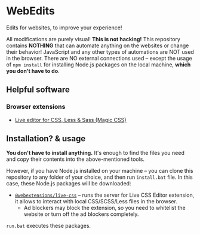 # WebEdits

Edits for websites, to improve your experience!

All modifications are purely visual! **This is not hacking!** This repository contains **NOTHING** that can automate anything on the websites or change their behavior! JavaScript and any other types of automations are NOT used in the browser. There are NO external connections used – except the usage of `npm install` for installing Node.js packages on the local machine, **which you don't have to do**.

## Helpful software

### Browser extensions

- [Live editor for CSS, Less & Sass (Magic CSS)](https://github.com/webextensions/live-css-editor)

## Installation? & usage

**You don't have to install anything.** It's enough to find the files you need and copy their contents into the above-mentioned tools.

However, if you have Node.js installed on your machine – you can clone this repository to any folder of your choice, and then run `install.bat` file. In this case, these Node.js packages will be downloaded:

- [`@webextensions/live-css`](https://www.npmjs.com/package/@webextensions/live-css) – runs the server for Live CSS Editor extension, it allows to interact with local CSS/SCSS/Less files in the browser.
    - Ad blockers may block the extension, so you need to whitelist the website or turn off the ad blockers completely.

`run.bat` executes these packages.